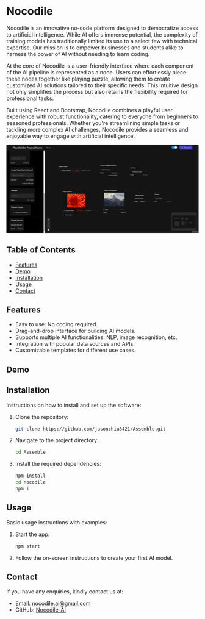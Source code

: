 # Nocodile
Nocodile is an innovative no-code platform designed to democratize access to artificial intelligence. While AI offers immense potential, the complexity of training models has traditionally limited its use to a select few with technical expertise. Our mission is to empower businesses and students alike to harness the power of AI without needing to learn coding.

At the core of Nocodile is a user-friendly interface where each component of the AI pipeline is represented as a node. Users can effortlessly piece these nodes together like playing puzzle, allowing them to create customized AI solutions tailored to their specific needs. This intuitive design not only simplifies the process but also retains the flexibility required for professional tasks.

Built using React and Bootstrap, Nocodile combines a playful user experience with robust functionality, catering to everyone from beginners to seasoned professionals. Whether you're streamlining simple tasks or tackling more complex AI challenges, Nocodile provides a seamless and enjoyable way to engage with artificial intelligence.

![Example of UI](./ui_example.jpg?raw=true)

## Table of Contents

- [Features](#features)
- [Demo](#demo)
- [Installation](#installation)
- [Usage](#usage)
- [Contact](#contact)

## Features

- Easy to use: No coding required.
- Drag-and-drop interface for building AI models.
- Supports multiple AI functionalities: NLP, image recognition, etc.
- Integration with popular data sources and APIs.
- Customizable templates for different use cases.

## Demo

## Installation

Instructions on how to install and set up the software:

1. Clone the repository:
   ```bash
   git clone https://github.com/jasonchiu8421/Assemble.git
   ```
2. Navigate to the project directory:
   ```bash
   cd Assemble
   ```
3. Install the required dependencies:
   ```bash
   npm install
   cd nocodile
   npm i
   ```

## Usage

Basic usage instructions with examples:

1. Start the app:
   ```bash
   npm start
   ```
2. Follow the on-screen instructions to create your first AI model.

## Contact

If you have any enquiries, kindly contact us at:
- Email: [nocodile.ai@gmail.com](mailto:nocodile.ai@gmail.com)
- GitHub: [Nocodile-AI](https://github.com/Nocodile-AI)
